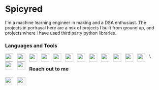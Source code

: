 # Spicyred

I'm a machine learning engineer in making and a DSA enthusiast. The projects in portrayal here are a mix of projects I built from ground up, and projects where I have used third party python libraries.

### Languages and Tools

<img align="left" width="26px" style="padding-right:10px;" src ="https://cdn.jsdelivr.net/gh/devicons/devicon@latest/icons/python/python-original.svg" />
<img  align="left" width="26px" style="padding-right:10px;"  src="https://cdn.jsdelivr.net/gh/devicons/devicon@latest/icons/jupyter/jupyter-original.svg" />
<img  align="left" width="26px" style="padding-right:10px;"  src="https://cdn.jsdelivr.net/gh/devicons/devicon@latest/icons/blender/blender-original.svg" />
<img  align="left" width="26px" style="padding-right:10px;"  src="https://cdn.jsdelivr.net/gh/devicons/devicon@latest/icons/arduino/arduino-original.svg" />
<img  align="left" width="26px" style="padding-right:10px;"  src="https://cdn.jsdelivr.net/gh/devicons/devicon@latest/icons/azure/azure-original.svg" />
<img  align="left" width="26px" style="padding-right:10px;"  src="https://cdn.jsdelivr.net/gh/devicons/devicon@latest/icons/bootstrap/bootstrap-original.svg" />
<img  align="left" width="26px" style="padding-right:10px;"  src="https://cdn.jsdelivr.net/gh/devicons/devicon@latest/icons/canva/canva-original.svg" />
<img align="left" width="26px" style="padding-right:10px;" src="https://cdn.jsdelivr.net/gh/devicons/devicon@latest/icons/react/react-original.svg" />
<img align="left" width="26px" style="padding-right:10px;" src="https://cdn.jsdelivr.net/gh/devicons/devicon@latest/icons/django/django-plain.svg" />
<img  align="left" width="26px" style="padding-right:10px;"  src="https://cdn.jsdelivr.net/gh/devicons/devicon@latest/icons/css3/css3-original.svg" />
<img  align="left" width="26px" style="padding-right:10px;"  src="https://cdn.jsdelivr.net/gh/devicons/devicon@latest/icons/docker/docker-original.svg" />
<img  align="left" width="26px" style="padding-right:10px;"  src="https://cdn.jsdelivr.net/gh/devicons/devicon@latest/icons/git/git-original.svg" />
<img  align="left" width="26px" style="padding-right:10px;"  src="https://cdn.jsdelivr.net/gh/devicons/devicon@latest/icons/html5/html5-original.svg" />
<img align="left" width="26px" style="padding-right:10px;" src="https://cdn.jsdelivr.net/gh/devicons/devicon@latest/icons/wordpress/wordpress-original.svg" />

\
### Reach out to me
<a href = "https://www.instagram.com/hrishav_beejukchhen/">
<img align="left" width="26px" style="padding-right:10px;" src ="https://www.vectorlogo.zone/logos/instagram/instagram-icon.svg" />
</a>
<a href = "https://www.linkedin.com/in/rishavbeejukchhen/">
<img align="left" width="26px" style="padding-right:10px;" src ="https://www.vectorlogo.zone/logos/linkedin/linkedin-icon.svg" />
</a>
